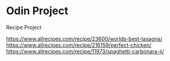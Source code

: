 # Odin Project

Recipe Project

https://www.allrecipes.com/recipe/23600/worlds-best-lasagna/
https://www.allrecipes.com/recipe/216159/perfect-chicken/
https://www.allrecipes.com/recipe/11973/spaghetti-carbonara-ii/